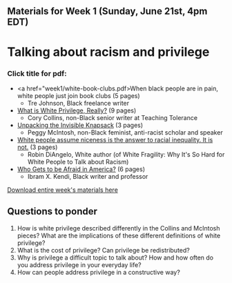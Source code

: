 ## Materials for Week 1 (Sunday, June 21st, 4pm EDT)
# Talking about racism and privilege
### Click title for pdf:

- <a href="week1/white-book-clubs.pdf>When black people are in pain, white people just join book clubs</a> (5 pages)
  - Tre Johnson, Black freelance writer
- <a href="week1/what-is-white-privilege.pdf">What is White Privilege, Really?</a> (9 pages)
  - Cory Collins, non-Black senior writer at Teaching Tolerance
- <a href="week1/invisible-knapsack-1989.pdf">Unpacking the Invisible Knapsack</a> (3 pages)
  - Peggy McIntosh, non-Black feminist, anti-racist scholar and speaker
- <a href="week1/is-niceness-the-answer.pdf">White people assume niceness is the answer to racial inequality. It is not.</a> (3 pages)
  - Robin DiAngelo, White author (of White Fragility: Why It's So Hard for White People to Talk about Racism)
- <a href="week1/who-gets-to-be-afraid-in-America.pdf">Who Gets to be Afraid in America?</a> (6 pages)
  - Ibram X. Kendi, Black writer and professor

<a href="week1/week1-race_and_privilege.zip">Download entire week's materials here</a>


## Questions to ponder
1. How is white privilege described differently in the Collins and McIntosh pieces? What are the implications of these different definitions of white privilege?
2. What is the cost of privilege? Can privilege be redistributed?
3. Why is privilege a difficult topic to talk about? How and how often do you address privilege in your everyday life?
4. How can people address privilege in a constructive way?
